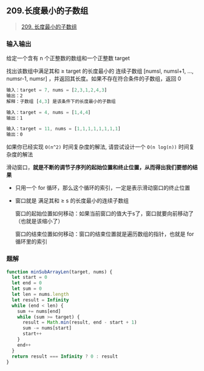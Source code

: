 ##  209.长度最小的子数组

> [209. 长度最小的子数组](https://leetcode.cn/problems/minimum-size-subarray-sum/)

### 输入输出

给定一个含有 n 个正整数的数组和一个正整数 target

找出该数组中满足其和 ≥ target 的长度最小的 连续子数组 [numsl, numsl+1, ..., numsr-1, numsr] ，并返回其长度。如果不存在符合条件的子数组，返回 0

```js
输入：target = 7, nums = [2,3,1,2,4,3]
输出：2
解释：子数组 [4,3] 是该条件下的长度最小的子数组

输入：target = 4, nums = [1,4,4]
输出：1

输入：target = 11, nums = [1,1,1,1,1,1,1,1]
输出：0
```

如果你已经实现 `O(n^2)` 时间复杂度的解法, 请尝试设计一个 `O(n log(n))` 时间复杂度的解法

滑动窗口，**就是不断的调节子序列的起始位置和终止位置，从而得出我们要想的结果**

- 只用一个 for 循环，那么这个循环的索引，一定是表示滑动窗口的终止位置

- 窗口就是 满足其和 ≥ s 的长度最小的连续子数组

  窗口的起始位置如何移动：如果当前窗口的值大于s了，窗口就要向前移动了（也就是该缩小了）

  窗口的结束位置如何移动：窗口的结束位置就是遍历数组的指针，也就是 for 循环里的索引

### 题解

```js
function minSubArrayLen(target, nums) {
  let start = 0
  let end = 0
  let sum = 0
  let len = nums.length
  let result = Infinity
  while (end < len) {
    sum += nums[end]
    while (sum >= target) {
      result = Math.min(result, end - start + 1)
      sum -= nums[start]
      start++
    }
    end++
  }
  return result === Infinity ? 0 : result
}
```

